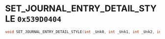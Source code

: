 # SET_JOURNAL_ENTRY_DETAIL_STYLE `0x539D0404`

```cpp
void SET_JOURNAL_ENTRY_DETAIL_STYLE(int _Unk0, int _Unk1, int _Unk2, int _Unk3);
```